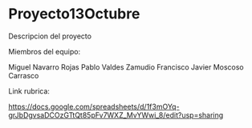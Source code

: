# Proyecto13Octubre
Descripcion del proyecto

Miembros del equipo:

Miguel Navarro Rojas
Pablo Valdes Zamudio
Francisco Javier Moscoso Carrasco

Link rubrica:

https://docs.google.com/spreadsheets/d/1f3mOYq-grJbDgvsaDCOzGTtQt85pFv7WXZ_MvYWwi_8/edit?usp=sharing
